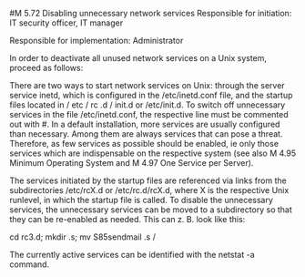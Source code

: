#M 5.72 Disabling unnecessary network services
Responsible for initiation: IT security officer, IT manager

Responsible for implementation: Administrator

In order to deactivate all unused network services on a Unix system, proceed as follows:

There are two ways to start network services on Unix: through the server service inetd, which is configured in the /etc/inetd.conf file, and the startup files located in / etc / rc .d / init.d or /etc/init.d. To switch off unnecessary services in the file /etc/inetd.conf, the respective line must be commented out with #. In a default installation, more services are usually configured than necessary. Among them are always services that can pose a threat. Therefore, as few services as possible should be enabled, ie only those services which are indispensable on the respective system (see also M 4.95 Minimum Operating System and M 4.97 One Service per Server).

The services initiated by the startup files are referenced via links from the subdirectories /etc/rcX.d or /etc/rc.d/rcX.d, where X is the respective Unix runlevel, in which the startup file is called. To disable the unnecessary services, the unnecessary services can be moved to a subdirectory so that they can be re-enabled as needed. This can z. B. look like this:

cd rc3.d; mkdir .s; mv S85sendmail .s /

The currently active services can be identified with the netstat -a command.



